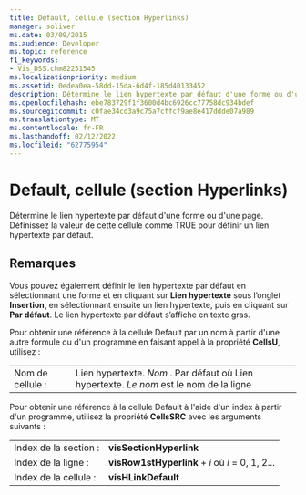 ```yaml
---
title: Default, cellule (section Hyperlinks)
manager: soliver
ms.date: 03/09/2015
ms.audience: Developer
ms.topic: reference
f1_keywords:
- Vis_DSS.chm82251545
ms.localizationpriority: medium
ms.assetid: 0edea0ea-58dd-15da-6d4f-185d40133452
description: Détermine le lien hypertexte par défaut d'une forme ou d'une page. Définissez la valeur de cette cellule comme TRUE pour définir un lien hypertexte par défaut.
ms.openlocfilehash: ebe783729f1f3600d4bc6926cc77758dc934bdef
ms.sourcegitcommit: c0fae34cd3a9c75a7cffcf9ae8e417ddde07a989
ms.translationtype: MT
ms.contentlocale: fr-FR
ms.lasthandoff: 02/12/2022
ms.locfileid: "62775954"
---
```

# <a name="default-cell-hyperlinks-section"></a>Default, cellule (section Hyperlinks)

Détermine le lien hypertexte par défaut d'une forme ou d'une page. Définissez la valeur de cette cellule comme TRUE pour définir un lien hypertexte par défaut.
  
## <a name="remarks"></a>Remarques

Vous pouvez également définir le lien hypertexte par défaut en sélectionnant une forme et en cliquant sur **Lien hypertexte** sous l’onglet **Insertion**, en sélectionnant ensuite un lien hypertexte, puis en cliquant sur **Par défaut**. Le lien hypertexte par défaut s’affiche en texte gras.
  
Pour obtenir une référence à la cellule Default par un nom à partir d'une autre formule ou d'un programme en faisant appel à la propriété **CellsU**, utilisez : 
  
|||
|:-----|:-----|
|Nom de cellule :  <br/> |Lien hypertexte. *Nom*  . Par défaut où Lien hypertexte. *Le nom*  est le nom de la ligne  <br/> |
   
Pour obtenir une référence à la cellule Default à l'aide d'un index à partir d'un programme, utilisez la propriété **CellsSRC** avec les arguments suivants : 
  
|||
|:-----|:-----|
|Index de la section :  <br/> |**visSectionHyperlink** <br/> |
|Index de la ligne :  <br/> |**visRow1stHyperlink** +   *i* où *i* = 0, 1, 2... |
|Index de la cellule :  <br/> |**visHLinkDefault** <br/> |
   

